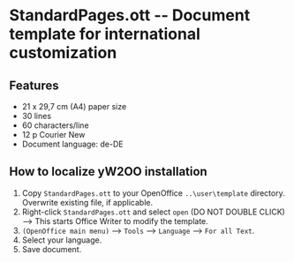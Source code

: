 # StandardPages.ott -- Document template for international customization

## Features

* 21 x 29,7 cm (A4) paper size
* 30 lines
* 60 characters/line
* 12 p Courier New
* Document language: de-DE


## How to localize yW2OO installation

1. Copy `StandardPages.ott` to your OpenOffice `..\user\template` directory. Overwrite existing file, if applicable.
2. Right-click `StandardPages.ott` and select `open`  (DO NOT DOUBLE CLICK) --> This starts Office Writer to modify the template.
3. `(OpenOffice main menu)` --> `Tools` --> `Language` --> `For all Text`.
4. Select your language.
5. Save document. 
